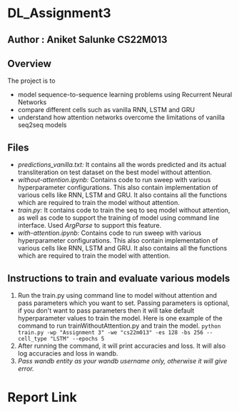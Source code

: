 # DL_Assignment3
## Author : Aniket Salunke CS22M013
## Overview
The project is to 
* model sequence-to-sequence learning problems using Recurrent Neural Networks 
* compare different cells such as vanilla RNN, LSTM and GRU 
* understand how attention networks overcome the limitations of vanilla seq2seq models

## Files 
* *predictions_vanilla.txt:* It contains all the words predicted and its actual transliteration on test dataset on the best model without attention.
* *without-attention.ipynb:* Contains code to run sweep with various hyperparameter configurations. This also contain implementation of various cells like RNN, LSTM and GRU. It also contains all the functions which are required to train the model without attention.
* *train.py:* It contains code to train the seq to seq model without attention, as well as code to support the training of model using command line interface. Used *ArgParse* to support this feature.
* *with-attention.ipynb:* Contains code to run sweep with various hyperparameter configurations. This also contain implementation of various cells like RNN, LSTM and GRU. It also contains all the functions which are required to train the model with attention.
 
## Instructions to train and evaluate various models

1. Run the train.py using command line to model without attention and pass parameters which you want to set. Passing parameters is optional, if you don't want to pass parameters then it will take default hyperparameter values to train the model.
Here is one example of the command to run trainWithoutAttention.py and train the model.
`
python train.py -wp "Assignment 3" -we "cs22m013" -es 128 -bs 256 --cell_type "LSTM" --epochs 5
`
2. After running the command, it will print accuracies and loss. It will also log accuracies and loss in wandb.
3. *Pass wandb entity as your wandb username only, otherwise it will give error.*

# Report Link
